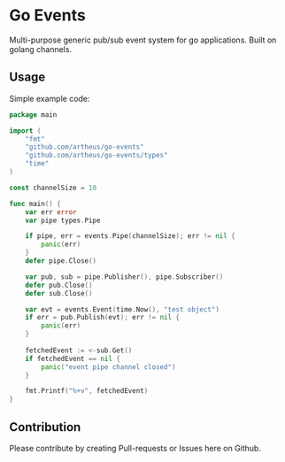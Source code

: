 # Go Events

Multi-purpose generic pub/sub event system for go applications.
Built on golang channels.

## Usage

Simple example code:
```go
package main

import (
    "fmt"
    "github.com/artheus/go-events"
    "github.com/artheus/go-events/types"
    "time"
)

const channelSize = 10

func main() {
    var err error
    var pipe types.Pipe

    if pipe, err = events.Pipe(channelSize); err != nil {
        panic(err)
    }
    defer pipe.Close()

    var pub, sub = pipe.Publisher(), pipe.Subscriber()
    defer pub.Close()
    defer sub.Close()

    var evt = events.Event(time.Now(), "test object")
    if err = pub.Publish(evt); err != nil {
        panic(err)
    }
    
    fetchedEvent := <-sub.Get()
    if fetchedEvent == nil {
        panic("event pipe channel closed")
    }

    fmt.Printf("%+v", fetchedEvent)
}
```

## Contribution

Please contribute by creating Pull-requests or Issues here on Github.